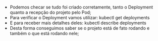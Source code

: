 * Podemos checar se tudo foi criado corretamente, tanto o Deployment quanto a recepção do projeto pelo Pod;
* Para verificar o Deployment vamos utilizar: kubectl get deployments
* E para receber mais detalhes deles: kubectl describe deployments
* Desta forma conseguimos saber se o projeto está de fato rodando e também o que está rodando nele;